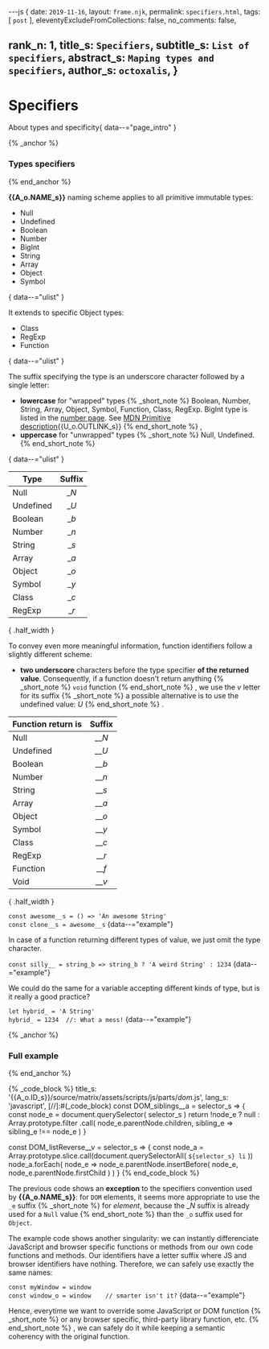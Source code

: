 ---js
{
  date:      `2019-11-16`,
  layout:    `frame.njk`,
  permalink: `specifiers.html`,
  tags:      [ `post` ],
  eleventyExcludeFromCollections: false,
  no_comments: false,

  rank_n:     1,
  title_s:    `Specifiers`,
  subtitle_s: `List of specifiers`,
  abstract_s: `Maping types and specifiers`,
  author_s:   `octoxalis`,
}
---
[comment]: # (======== Post ========)
# Specifiers

About types and specificity{ data--="page_intro" }

{% _anchor %}
### Types specifiers
{% end_anchor %}


**{{A_o.NAME_s}}** naming scheme applies to all primitive immutable types:
+ Null
+ Undefined
+ Boolean
+ Number
+ BigInt
+ String
+ Array
+ Object
+ Symbol

{ data--="ulist" }


It extends to specific Object types:
+ Class
+ RegExp
+ Function

{ data--="ulist" }


The suffix specifying the type is an underscore character followed by a single letter:
+ **lowercase** for "wrapped" types
{% _short_note %}
Boolean, Number, String, Array, Object, Symbol, Function, Class, RegExp.
BigInt type is listed in the [number page].
See [ MDN Primitive description]{{U_o.OUTLINK_s}}
{% end_short_note %}
,
+ **uppercase** for "unwrapped" types
{% _short_note %}
Null, Undefined.
{% end_short_note %}

{ data--="ulist" }



| Type       | Suffix |
| -----------|:------:|
| Null       | __N_   |
| Undefined  | __U_   |
| Boolean    | __b_   |
| Number     | __n_   |
| String     | __s_   |
| Array      | __a_   |
| Object     | __o_   |
| Symbol     | __y_   |
| Class      | __c_   |
| RegExp     | __r_   |

{ .half_width }

To convey even more meaningful information, function identifiers follow a slightly different scheme:
+ **two underscore** characters before the type specifier **of the returned value**.
Consequently, if a function doesn't return anything
{% _short_note %}
`void` function
{% end_short_note %}
, we use the _v_ letter for its suffix
{% _short_note %}
a possible alternative is to use the undefined value: _U_
{% end_short_note %}
.

| Function return is | Suffix |
| -------------------|:------:|
| Null               | ___N_  |
| Undefined          | ___U_  |
| Boolean            | ___b_  |
| Number             | ___n_  |
| String             | ___s_  |
| Array              | ___a_  |
| Object             | ___o_  |
| Symbol             | ___y_  |
| Class              | ___c_  |
| RegExp             | ___r_  |
| Function           | ___f_  |
| Void               | ___v_  |

{ .half_width }

`const awesome__s = () => 'An awesome String'`<br/>
`const clone__s = awesome__s`
{data--="example"}

In case of a function returning different types of value, we just omit the type character.

`const silly__ = string_b => string_b ? 'A weird String' : 1234`
{data--="example"}

We could do the same for a variable accepting different kinds of type, but is it really a good practice?

`let hybrid_ = 'A String'`<br/>
`hybrid_ = 1234  //: What a mess!`
{data--="example"}


{% _anchor %}
### Full example
{% end_anchor %}


{% _code_block %}
    title_s: '{{A_o.ID_s}}/source/matrix/assets/scripts/js/parts/_dom_.js',
    lang_s: 'javascript',
[//]:#(_code_block)
const DOM_siblings__a = selector_s =>
{
  const node_e = document.querySelector( selector_s )
  return !node_e ?
    null :
    Array.prototype.filter
      .call( node_e.parentNode.children, sibling_e => sibling_e !== node_e )
}

const DOM_listReverse__v = selector_s =>
{
  const node_a = Array.prototype.slice.call(document.querySelectorAll( `${selector_s} li` ))
  node_a.forEach( node_e => node_e.parentNode.insertBefore( node_e, node_e.parentNode.firstChild ) )
}
{% end_code_block %}


The previous code shows an **exception** to the specifiers convention used by **{{A_o.NAME_s}}**: for `DOM` elements, it seems more appropriate to use the `_e` suffix
{% _short_note %}
for _element_, because the __N_ suffix is already used for a `Null` value
{% end_short_note %}
than the `_o` suffix used for `Object`.


The example code shows another singularity: we can instantly differenciate JavaScript and browser specific functions or methods from our own code functions and methods.
Our identifiers have a letter suffix where JS and browser identifiers have nothing. Therefore, we can safely use exactly the same names:

`const myWindow = window`<br/>
`const window_o = window    // smarter isn't it?`
{data--="example"}

Hence, everytime we want to override some JavaScript or DOM function
{% _short_note %}
or any browser specific, third-party library function, etc.
{% end_short_note %}
, we can safely do it while keeping a semantic coherency with the original function.


[comment]: # (======== Links ========)

[ MDN Primitive description]: https://developer.mozilla.org/en-US/docs/Glossary/Primitive
[number page]: ./numbers.html
